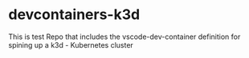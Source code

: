 # devcontainers-k3d

This is test Repo that includes the vscode-dev-container definition for spining up a k3d - Kubernetes cluster
